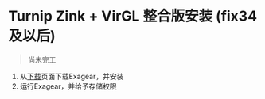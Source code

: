 # Turnip Zink + VirGL 整合版安装 (fix34及以后)

> 尚未完工

1. 从[下载](/download.md)页面下载Exagear，并安装
2. 运行Exagear，并给予存储权限